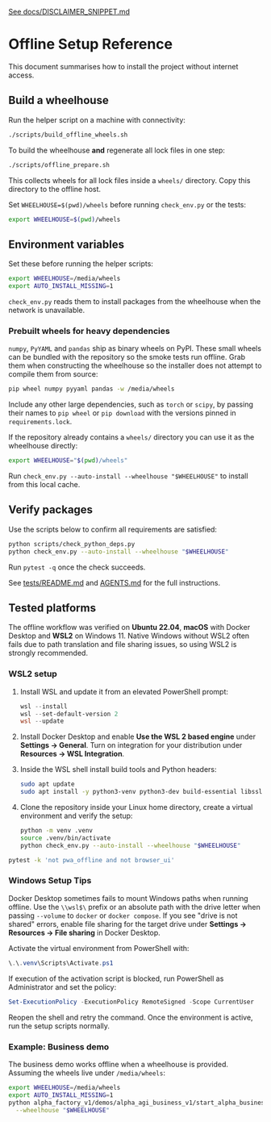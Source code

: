 [See docs/DISCLAIMER_SNIPPET.md](../docs/DISCLAIMER_SNIPPET.md)

# Offline Setup Reference


This document summarises how to install the project without internet access.

## Build a wheelhouse
Run the helper script on a machine with connectivity:

```bash
./scripts/build_offline_wheels.sh
```

To build the wheelhouse **and** regenerate all lock files in one step:

```bash
./scripts/offline_prepare.sh
```

This collects wheels for all lock files inside a `wheels/` directory. Copy this
directory to the offline host.

Set `WHEELHOUSE=$(pwd)/wheels` before running `check_env.py` or the tests:

```bash
export WHEELHOUSE=$(pwd)/wheels
```

## Environment variables
Set these before running the helper scripts:

```bash
export WHEELHOUSE=/media/wheels
export AUTO_INSTALL_MISSING=1
```

`check_env.py` reads them to install packages from the wheelhouse when the network is unavailable.

### Prebuilt wheels for heavy dependencies
`numpy`, `PyYAML` and `pandas` ship as binary wheels on PyPI. These small wheels
can be bundled with the repository so the smoke tests run offline. Grab them
when constructing the wheelhouse so the installer does not attempt to compile
them from source:

```bash
pip wheel numpy pyyaml pandas -w /media/wheels
```

Include any other large dependencies, such as `torch` or `scipy`, by passing
their names to `pip wheel` or `pip download` with the versions pinned in
`requirements.lock`.

If the repository already contains a `wheels/` directory you can use it as the
wheelhouse directly:

```bash
export WHEELHOUSE="$(pwd)/wheels"
```

Run `check_env.py --auto-install --wheelhouse "$WHEELHOUSE"` to install from
this local cache.

## Verify packages
Use the scripts below to confirm all requirements are satisfied:

```bash
python scripts/check_python_deps.py
python check_env.py --auto-install --wheelhouse "$WHEELHOUSE"
```

Run `pytest -q` once the check succeeds.

See [tests/README.md](../tests/README.md#offline-install) and [AGENTS.md](../AGENTS.md#offline-setup) for the full instructions.

## Tested platforms

The offline workflow was verified on **Ubuntu 22.04**, **macOS** with Docker
Desktop and **WSL2** on Windows 11. Native Windows without WSL2 often fails due
to path translation and file sharing issues, so using WSL2 is strongly
recommended.

### WSL2 setup

1. Install WSL and update it from an elevated PowerShell prompt:

   ```powershell
   wsl --install
   wsl --set-default-version 2
   wsl --update
   ```

2. Install Docker Desktop and enable **Use the WSL 2 based engine** under
   **Settings → General**. Turn on integration for your distribution under
   **Resources → WSL Integration**.

3. Inside the WSL shell install build tools and Python headers:

   ```bash
   sudo apt update
   sudo apt install -y python3-venv python3-dev build-essential libssl-dev
   ```

4. Clone the repository inside your Linux home directory, create a virtual
   environment and verify the setup:

   ```bash
   python -m venv .venv
   source .venv/bin/activate
   python check_env.py --auto-install --wheelhouse "$WHEELHOUSE"
   ```


```bash
pytest -k 'not pwa_offline and not browser_ui'
```

### Windows Setup Tips
Docker Desktop sometimes fails to mount Windows paths when running offline.
Use the `\\wsl$\` prefix or an absolute path with the drive letter when
passing `--volume` to `docker` or `docker compose`. If you see
"drive is not shared" errors, enable file sharing for the target drive under
**Settings → Resources → File sharing** in Docker Desktop.

Activate the virtual environment from PowerShell with:

```powershell
\.\.venv\Scripts\Activate.ps1
```

If execution of the activation script is blocked, run PowerShell as
Administrator and set the policy:

```powershell
Set-ExecutionPolicy -ExecutionPolicy RemoteSigned -Scope CurrentUser
```

Reopen the shell and retry the command. Once the environment is active, run the
setup scripts normally.

### Example: Business demo
The business demo works offline when a wheelhouse is provided. Assuming
the wheels live under `/media/wheels`:

```bash
export WHEELHOUSE=/media/wheels
export AUTO_INSTALL_MISSING=1
python alpha_factory_v1/demos/alpha_agi_business_v1/start_alpha_business.py \
  --wheelhouse "$WHEELHOUSE"
```
